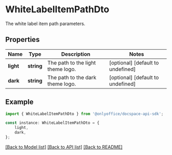 # WhiteLabelItemPathDto

The white label item path parameters.

## Properties

Name | Type | Description | Notes
------------ | ------------- | ------------- | -------------
**light** | **string** | The path to the light theme logo. | [optional] [default to undefined]
**dark** | **string** | The path to the dark theme logo. | [optional] [default to undefined]

## Example

```typescript
import { WhiteLabelItemPathDto } from '@onlyoffice/docspace-api-sdk';

const instance: WhiteLabelItemPathDto = {
    light,
    dark,
};
```

[[Back to Model list]](../README.md#documentation-for-models) [[Back to API list]](../README.md#documentation-for-api-endpoints) [[Back to README]](../README.md)
